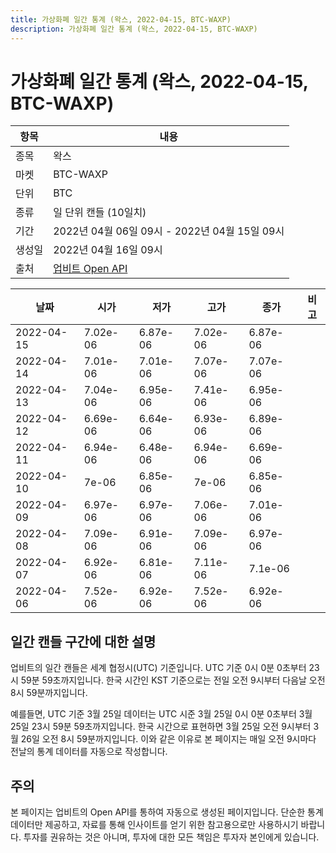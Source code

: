 ```yaml
---
title: 가상화폐 일간 통계 (왁스, 2022-04-15, BTC-WAXP)
description: 가상화폐 일간 통계 (왁스, 2022-04-15, BTC-WAXP)
---
```



가상화폐 일간 통계 (왁스, 2022-04-15, BTC-WAXP)
===

|항목|내용|
|--|--|
|종목|왁스|
|마켓|BTC-WAXP|
|단위|BTC|
|종류|일 단위 캔들 (10일치)|
|기간|2022년 04월 06일 09시 - 2022년 04월 15일 09시|
|생성일|2022년 04월 16일 09시|
|출처|[업비트 Open API](https://docs.upbit.com)|


|날짜|시가|저가|고가|종가|비고|
|--|--|--|--|--|--|
|2022-04-15|7.02e-06|6.87e-06|7.02e-06|6.87e-06|    |
|2022-04-14|7.01e-06|7.01e-06|7.07e-06|7.07e-06|    |
|2022-04-13|7.04e-06|6.95e-06|7.41e-06|6.95e-06|    |
|2022-04-12|6.69e-06|6.64e-06|6.93e-06|6.89e-06|    |
|2022-04-11|6.94e-06|6.48e-06|6.94e-06|6.69e-06|    |
|2022-04-10|7e-06|6.85e-06|7e-06|6.85e-06|    |
|2022-04-09|6.97e-06|6.97e-06|7.06e-06|7.01e-06|    |
|2022-04-08|7.09e-06|6.91e-06|7.09e-06|6.97e-06|    |
|2022-04-07|6.92e-06|6.81e-06|7.11e-06|7.1e-06|    |
|2022-04-06|7.52e-06|6.92e-06|7.52e-06|6.92e-06|    |


일간 캔들 구간에 대한 설명
---


업비트의 일간 캔들은 세계 협정시(UTC) 기준입니다. 
UTC 기준 0시 0분 0초부터 23시 59분 59초까지입니다. 
한국 시간인 KST 기준으로는 전일 오전 9시부터 다음날 오전 8시 59분까지입니다. 


예를들면, UTC 기준 3월 25일 데이터는 UTC 시준 3월 25일 0시 0분 0초부터 3월 25일 23시 59분 59초까지입니다. 
한국 시간으로 표현하면 3월 25일 오전 9시부터 3월 26일 오전 8시 59분까지입니다. 
이와 같은 이유로 본 페이지는 매일 오전 9시마다 전날의 통계 데이터를 자동으로 작성합니다. 


주의
---


본 페이지는 업비트의 Open API를 통하여 자동으로 생성된 페이지입니다. 
단순한 통계 데이터만 제공하고, 자료를 통해 인사이트를 얻기 위한 참고용으로만 사용하시기 바랍니다. 
투자를 권유하는 것은 아니며, 투자에 대한 모든 책임은 투자자 본인에게 있습니다. 
